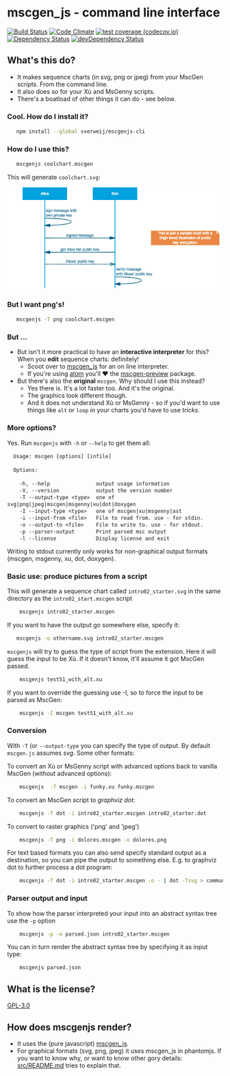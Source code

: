# mscgen_js - command line interface

[![Build Status](https://travis-ci.org/sverweij/mscgenjs-cli.svg?branch=master)][travis.mscgenjs]
[![Code Climate](https://codeclimate.com/github/sverweij/mscgenjs-cli/badges/gpa.svg)][codeclimate.mscgenjs]
[![test coverage (codecov.io)](http://codecov.io/github/sverweij/mscgenjs-cli/coverage.svg?branch=master)](http://codecov.io/github/sverweij/mscgenjs-cli?branch=master)
[![Dependency Status](https://david-dm.org/sverweij/mscgenjs-cli.svg)](https://david-dm.org/sverweij/mscgenjs-cli)
[![devDependency Status](https://david-dm.org/sverweij/mscgenjs-cli/dev-status.svg)](https://david-dm.org/sverweij/mscgenjs-cli#info=devDependencies)

## What's this do?
- It makes sequence charts (in svg, png or jpeg) from your MscGen scripts. From the command line.
- It also does so for your Xù and MsGenny scripts.
- There's a boatload of other things it can do - see below.

### Cool. How do I install it?
```sh
   npm install --global sverweij/mscgenjs-cli
```

### How do I use this?
```sh
   mscgenjs coolchart.mscgen
```
This will generate `coolchart.svg`:

![the result from above command. It's a png, but that's because we can't embed svg's in github (yet, probably)](samples/coolchart.png)

### But I want png's!
```sh
   mscgenjs -T png coolchart.mscgen
```

### But ...
- But isn't it more practical to have an **interactive interpreter** for this?   
  When you **edit** sequence charts: definitely!
  - Scoot over to [mscgen_js][mscgen_js] for an on line interpreter.
  - If you're using [atom][atom] you'll :heart: the
    [mscgen-preview][mscgen-preview] package.
- But there's also the **original** `mscgen`. Why should I use this instead?    
  - Yes there is. It's a lot faster too. And it's the original.
  - The graphics look different though.
  - And it does not understand Xù or MsGenny - so if you'd want
    to use things like `alt` or `loop` in your charts you'd have to
    use _tricks_.

### More options?

Yes. Run `mscgenjs` with `-h` or `--help` to get them all:

```
  Usage: mscgen [options] [infile]

  Options:

    -h, --help               output usage information
    -V, --version            output the version number
    -T --output-type <type>  one of svg|png|jpeg|mscgen|msgenny|xu|dot|doxygen
    -I --input-type <type>   one of mscgen|xu|msgenny|ast
    -i --input-from <file>   File to read from. use - for stdin.
    -o --output-to <file>    File to write to. use - for stdout.
    -p --parser-output       Print parsed msc output
    -l --license             Display license and exit
```

Writing to stdout currently only works for non-graphical output formats
(mscgen, msgenny, xu, dot, doxygen).

### Basic use: produce pictures from a script
This will generate a sequence chart called `intro02_starter.svg` in the
same directory as the `intro02_start.mscgen` script
```sh
    mscgenjs intro02_starter.mscgen
```

If you want to have the output go somewhere else, specify it:
```sh
   mscgenjs -o othername.svg intro02_starter.mscgen
```

`mscgenjs` will try to guess the type of script from the extension. Here
it will guess the input to be Xù. If it doesn't know, it'll assume it got
MscGen passed.
```sh
    mscgenjs test51_with_alt.xu
```

If you want to override the guessing use -I, so to force the input to be
parsed as MscGen:
```sh
    mscgenjs -I mscgen test51_with_alt.xu
```


### Conversion
With `-T` (or `--output-type` you can specify the type of output.
By default `mscgen.js` assumes _svg_. Some other formats:

To convert an Xù or MsGenny script with advanced options back to
vanilla MscGen (without advanced options):
```sh
    mscgenjs  -T mscgen -i funky.xu funky.mscgen
```

To convert an MscGen script to _graphviz dot_:
```sh
    mscgenjs -T dot -i intro02_starter.mscgen intro02_starter.dot
```

To convert to raster graphics ('png' and 'jpeg')
```sh
    mscgenjs -T png -i dolores.mscgen -o dolores.png
```

For text based formats you can also send specify standard output as a
destination, so you can pipe the output to something else.
E.g. to graphviz dot to further process a dot program:
```sh
    mscgenjs -T dot -i intro02_starter.mscgen -o - | dot -Tsvg > communicationsdiagram.svg
```

### Parser output and input
To show how the parser interpreted your input into an abstract syntax tree use
the `-p` option
```sh
    mscgenjs -p -o parsed.json intro02_starter.mscgen
```

You can in turn render the abstract syntax tree by specifying it as input
type:
```sh
    mscgenjs parsed.json
```

## What is the license?
[GPL-3.0](LICENSE.md)

## How does mscgenjs render?
- It uses the (pure javascript) [mscgen_js][mscgen_js].
- For graphical formats (svg, png, jpeg) it uses mscgen_js in phantomjs.
  If you want to know why, or want to know other gory details:
  [src/README.md](src/README.md) tries to explain that.


[atom]: https://atom.io
[codeclimate.mscgenjs]: https://codeclimate.com/github/sverweij/mscgenjs-cli
[mscgen-preview]: https://atom.io/packages/mscgen-preview
[mscgen_js]: https://sverweij.github.io/mscgen_js
[travis.mscgenjs]: https://travis-ci.org/sverweij/mscgenjs-cli
